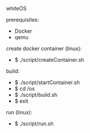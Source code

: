 whiteOS

prerequisites:
- Docker
- qemu

create docker container (linux):
- $ ./script/createContainer.sh

build:
- $ ./script/startContainer.sh
- $ cd /os
- $ ./script/build.sh
- $ exit

run (linux):
- $ ./script/run.sh
